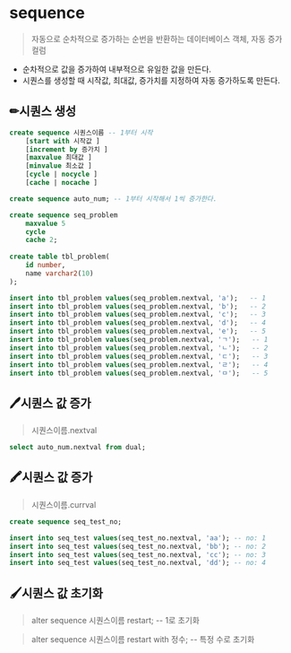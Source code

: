 # sequence
 > 자동으로 순차적으로 증가하는 순번을 반환하는 데이터베이스 객체, 자동 증가 컬럼
 - 순차적으로 값을 증가하여 내부적으로 유일한 값을 만든다.
 - 시퀀스를 생성할 때 시작값, 최대값, 증가치를 지정하여 자동 증가하도록 만든다.

## ✏시퀀스 생성
```sql
create sequence 시퀀스이름 -- 1부터 시작
	[start with 시작값 ] 
	[increment by 증가치 ] 
	[maxvalue 최대값 ] 
	[minvalue 최소값 ] 
	[cycle | nocycle ] 
	[cache | nocache ]
```

```sql
create sequence auto_num; -- 1부터 시작해서 1씩 증가한다.
```

```sql
create sequence seq_problem
	maxvalue 5
	cycle
	cache 2;
	
create table tbl_problem(
    id number,
    name varchar2(10)
);

insert into tbl_problem values(seq_problem.nextval, 'a');  	-- 1
insert into tbl_problem values(seq_problem.nextval, 'b');  	-- 2
insert into tbl_problem values(seq_problem.nextval, 'c');  	-- 3
insert into tbl_problem values(seq_problem.nextval, 'd');  	-- 4
insert into tbl_problem values(seq_problem.nextval, 'e');  	-- 5
insert into tbl_problem values(seq_problem.nextval, 'ㄱ');	-- 1
insert into tbl_problem values(seq_problem.nextval, 'ㄴ');	-- 2
insert into tbl_problem values(seq_problem.nextval, 'ㄷ');	-- 3
insert into tbl_problem values(seq_problem.nextval, 'ㄹ');	-- 4
insert into tbl_problem values(seq_problem.nextval, 'ㅁ');	-- 5
```

## 🖊시퀀스 값 증가
> 시퀀스이름.nextval

```sql
select auto_num.nextval from dual; 
```

## 🖍시퀀스 값 증가
> 시퀀스이름.currval
```sql
create sequence seq_test_no; 

insert into seq_test values(seq_test_no.nextval, 'aa'); -- no: 1
insert into seq_test values(seq_test_no.nextval, 'bb'); -- no: 2
insert into seq_test values(seq_test_no.nextval, 'cc'); -- no: 3
insert into seq_test values(seq_test_no.nextval, 'dd'); -- no: 4
```


## 🖌시퀀스 값 초기화
>  alter sequence 시퀀스이름 restart;   -- 1로 초기화
  
> alter sequence 시퀀스이름 restart with 정수;  -- 특정 수로 초기화